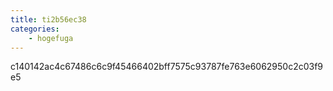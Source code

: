 ```yaml
---
title: ti2b56ec38
categories:
    - hogefuga
---
```

c140142ac4c67486c6c9f45466402bff7575c93787fe763e6062950c2c03f9e5